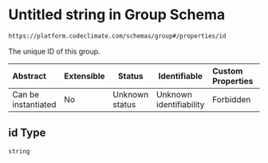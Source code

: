 # Untitled string in Group Schema

```txt
https://platform.codeclimate.com/schemas/group#/properties/id
```

The unique ID of this group.


| Abstract            | Extensible | Status         | Identifiable            | Custom Properties | Additional Properties | Access Restrictions | Defined In                                                                         |
| :------------------ | ---------- | -------------- | ----------------------- | :---------------- | --------------------- | ------------------- | ---------------------------------------------------------------------------------- |
| Can be instantiated | No         | Unknown status | Unknown identifiability | Forbidden         | Allowed               | none                | [Group.schema.json\*](../../spec/schemas/Group.schema.json "open original schema") |

## id Type

`string`
